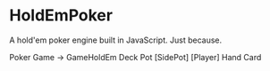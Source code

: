 HoldEmPoker
===========

A hold'em poker engine built in JavaScript. Just because.

Poker
  Game -> GameHoldEm
    Deck
    Pot
      [SidePot]
    [Player]
      Hand
        Card
